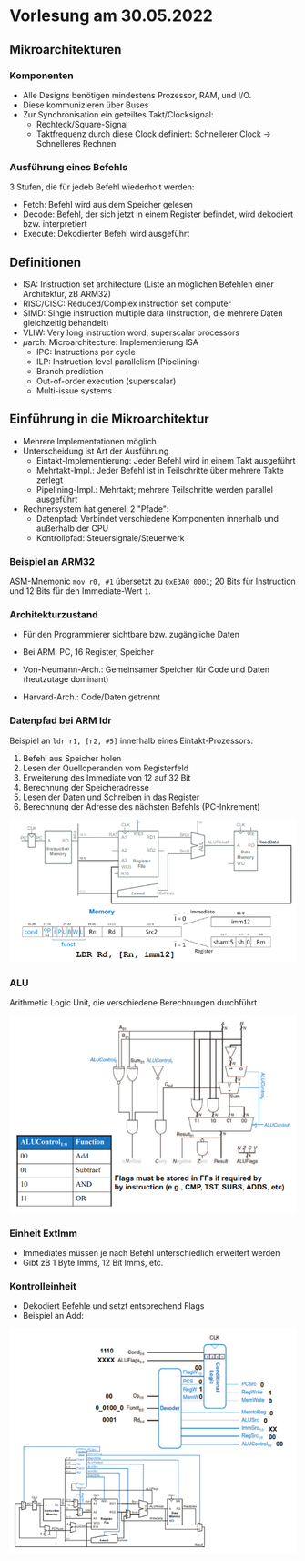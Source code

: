 # Vorlesung am 30.05.2022
## Mikroarchitekturen
### Komponenten
- Alle Designs benötigen mindestens Prozessor, RAM, und I/O.
- Diese kommunizieren über Buses
- Zur Synchronisation ein geteiltes Takt/Clocksignal:
    - Rechteck/Square-Signal
    - Taktfrequenz durch diese Clock definiert: Schnellerer Clock -> Schnelleres Rechnen

### Ausführung eines Befehls
3 Stufen, die für jedeb Befehl wiederholt werden:

- Fetch: Befehl wird aus dem Speicher gelesen
- Decode: Befehl, der sich jetzt in einem Register befindet, wird dekodiert bzw. interpretiert
- Execute: Dekodierter Befehl wird ausgeführt


## Definitionen
- ISA: Instruction set architecture (Liste an möglichen Befehlen einer Architektur, zB ARM32)
- RISC/CISC: Reduced/Complex instruction set computer
- SIMD: Single instruction multiple data (Instruction, die mehrere Daten gleichzeitig behandelt)
- VLIW: Very long instruction word; superscalar processors
- $\mu$arch: Microarchitecture: Implementierung ISA
    - IPC: Instructions per cycle
    - ILP: Instruction level parallelism (Pipelining)
    - Branch prediction
    - Out-of-order execution (superscalar)
    - Multi-issue systems


## Einführung in die Mikroarchitektur
- Mehrere Implementationen möglich
- Unterscheidung ist Art der Ausführung
    - Eintakt-Implementierung: Jeder Befehl wird in einem Takt ausgeführt
    - Mehrtakt-Impl.: Jeder Befehl ist in Teilschritte über mehrere Takte zerlegt
    - Pipelining-Impl.: Mehrtakt; mehrere Teilschritte werden parallel ausgeführt
- Rechnersystem hat generell 2 "Pfade":
    - Datenpfad: Verbindet verschiedene Komponenten innerhalb und außerhalb der CPU
    - Kontrollpfad: Steuersignale/Steuerwerk

### Beispiel an ARM32
ASM-Mnemonic `mov r0, #1` übersetzt zu `0xE3A0 0001`; 20 Bits für Instruction und
12 Bits für den Immediate-Wert `1`.

### Architekturzustand
- Für den Programmierer sichtbare bzw. zugängliche Daten
- Bei ARM: PC, 16 Register, Speicher

- Von-Neumann-Arch.: Gemeinsamer Speicher für Code und Daten (heutzutage dominant)
- Harvard-Arch.: Code/Daten getrennt

### Datenpfad bei ARM ldr
Beispiel an `ldr r1, [r2, #5]` innerhalb eines Eintakt-Prozessors:

1. Befehl aus Speicher holen
2. Lesen der Quelloperanden vom Registerfeld
3. Erweiterung des Immediate von 12 auf 32 Bit
4. Berechnung der Speicheradresse
5. Lesen der Daten und Schreiben in das Register
6. Berechnung der Adresse des nächsten Befehls (PC-Inkrement)

![](./7/ldr.png)

### ALU
Arithmetic Logic Unit, die verschiedene Berechnungen durchführt

![](./7/alu.png)

### Einheit ExtImm
- Immediates müssen je nach Befehl unterschiedlich erweitert werden
- Gibt zB 1 Byte Imms, 12 Bit Imms, etc.

### Kontrolleinheit
- Dekodiert Befehle und setzt entsprechend Flags
- Beispiel an Add:

![](./7/ctrl.png)
